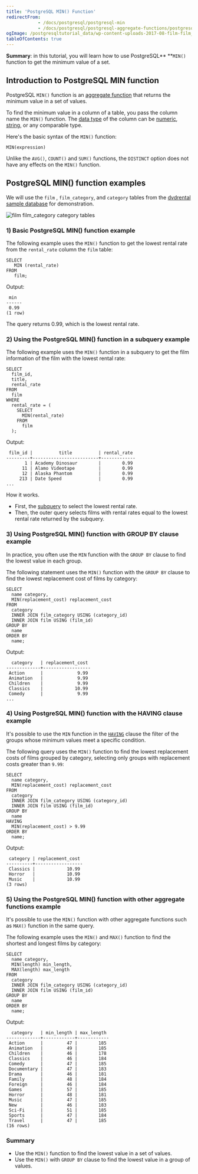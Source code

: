 ```yaml
---
title: 'PostgreSQL MIN() Function'
redirectFrom:
            - /docs/postgresql/postgresql-min 
            - /docs/postgresql/postgresql-aggregate-functions/postgresql-min-function/
ogImage: /postgresqltutorial_data/wp-content-uploads-2017-08-film-film_category-category-tables.png
tableOfContents: true
---
```


**Summary**: in this tutorial, you will learn how to use PostgreSQL\*\* \*\*`MIN()` function to get the minimum value of a set.



## Introduction to PostgreSQL MIN function



PostgreSQL `MIN()` function is an [aggregate function](https://www.postgresqltutorial.com/postgresql-aggregate-functions/) that returns the minimum value in a set of values.



To find the minimum value in a column of a table, you pass the column name the `MIN()` function. The [data type](/docs/postgresql/postgresql-data-types/) of the column can be [numeric](https://www.postgresqltutorial.com/postgresql-tutorial/postgresql-integer/), [string](https://www.postgresqltutorial.com/postgresql-tutorial/postgresql-char-varchar-text), or any comparable type.



Here's the basic syntax of the `MIN()` function:



```
MIN(expression)
```



Unlike the `AVG()`, `COUNT()` and `SUM()` functions, the `DISTINCT` option does not have any effects on the `MIN()` function.



## PostgreSQL MIN() function examples



We will use the `film` , `film_category`, and `category` tables from the [dvdrental sample database](https://www.postgresqltutorial.com/postgresql-getting-started/postgresql-sample-database/ "PostgreSQL Sample Database") for demonstration.



![film film_category category tables](/postgresqltutorial_data/wp-content-uploads-2017-08-film-film_category-category-tables.png)



### 1) Basic PostgreSQL MIN() function example



The following example uses the `MIN()` function to get the lowest rental rate from the `rental_rate` column the `film` table:



```
SELECT
   MIN (rental_rate)
FROM
   film;
```



Output:



```
 min
------
 0.99
(1 row)
```



The query returns 0.99, which is the lowest rental rate.



### 2) Using the PostgreSQL MIN() function in a subquery example



The following example uses the `MIN()` function in a subquery to get the film information of the film with the lowest rental rate:



```
SELECT
  film_id,
  title,
  rental_rate
FROM
  film
WHERE
  rental_rate = (
    SELECT
      MIN(rental_rate)
    FROM
      film
  );
```



Output:



```
 film_id |          title          | rental_rate
---------+-------------------------+-------------
       1 | Academy Dinosaur        |        0.99
      11 | Alamo Videotape         |        0.99
      12 | Alaska Phantom          |        0.99
     213 | Date Speed              |        0.99
...
```



How it works.



- First, the [subquery](/docs/postgresql/postgresql-subquery) to select the lowest rental rate.
- Then, the outer query selects films with rental rates equal to the lowest rental rate returned by the subquery.


### 3) Using PostgreSQL MIN() function with GROUP BY clause example



In practice, you often use the `MIN` function with the `GROUP BY` clause to find the lowest value in each group.



The following statement uses the `MIN()` function with the `GROUP BY` clause to find the lowest replacement cost of films by category:



```
SELECT
  name category,
  MIN(replacement_cost) replacement_cost
FROM
  category
  INNER JOIN film_category USING (category_id)
  INNER JOIN film USING (film_id)
GROUP BY
  name
ORDER BY
  name;
```



Output:



```
  category   | replacement_cost
-------------+------------------
 Action      |             9.99
 Animation   |             9.99
 Children    |             9.99
 Classics    |            10.99
 Comedy      |             9.99
...
```



### 4) Using PostgreSQL MIN() function with the HAVING clause example



It's possible to use the `MIN` function in the [`HAVING`](/docs/postgresql/postgresql-having) clause the filter of the groups whose minimum values meet a specific condition.



The following query uses the `MIN()` function to find the lowest replacement costs of films grouped by category, selecting only groups with replacement costs greater than `9.99`:



```
SELECT
  name category,
  MIN(replacement_cost) replacement_cost
FROM
  category
  INNER JOIN film_category USING (category_id)
  INNER JOIN film USING (film_id)
GROUP BY
  name
HAVING
  MIN(replacement_cost) > 9.99
ORDER BY
  name;
```



Output:



```
 category | replacement_cost
----------+------------------
 Classics |            10.99
 Horror   |            10.99
 Music    |            10.99
(3 rows)
```



### 5) Using the PostgreSQL MIN() function with other aggregate functions example



It's possible to use the `MIN()` function with other aggregate functions such as `MAX()` function in the same query.



The following example uses the `MIN()` and `MAX()` function to find the shortest and longest films by category:



```
SELECT
  name category,
  MIN(length) min_length,
  MAX(length) max_length
FROM
  category
  INNER JOIN film_category USING (category_id)
  INNER JOIN film USING (film_id)
GROUP BY
  name
ORDER BY
  name;
```



Output:



```
  category   | min_length | max_length
-------------+------------+------------
 Action      |         47 |        185
 Animation   |         49 |        185
 Children    |         46 |        178
 Classics    |         46 |        184
 Comedy      |         47 |        185
 Documentary |         47 |        183
 Drama       |         46 |        181
 Family      |         48 |        184
 Foreign     |         46 |        184
 Games       |         57 |        185
 Horror      |         48 |        181
 Music       |         47 |        185
 New         |         46 |        183
 Sci-Fi      |         51 |        185
 Sports      |         47 |        184
 Travel      |         47 |        185
(16 rows)
```



### Summary



- Use the `MIN()` function to find the lowest value in a set of values.
- Use the `MIN()` with `GROUP BY` clause to find the lowest value in a group of values.
